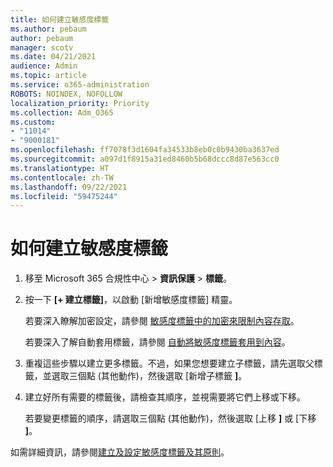 ```yaml
---
title: 如何建立敏感度標籤
ms.author: pebaum
author: pebaum
manager: scotv
ms.date: 04/21/2021
audience: Admin
ms.topic: article
ms.service: o365-administration
ROBOTS: NOINDEX, NOFOLLOW
localization_priority: Priority
ms.collection: Adm_O365
ms.custom:
- "11014"
- "9000181"
ms.openlocfilehash: ff7078f3d1604fa34533b8eb0c0b9430ba3637ed
ms.sourcegitcommit: a097d1f8915a31ed8460b5b68dccc8d87e563cc0
ms.translationtype: HT
ms.contentlocale: zh-TW
ms.lasthandoff: 09/22/2021
ms.locfileid: "59475244"
---
```

# <a name="how-to-create-a-sensitivity-label"></a>如何建立敏感度標籤

1. 移至 Microsoft 365 合規性中心 > **資訊保護** > **標籤**。

1. 按一下 **[+ 建立標籤]**，以啟動 [新增敏感度標籤] 精靈。

    若要深入瞭解加密設定，請參閱 [敏感度標籤中的加密來限制內容存取](https://go.microsoft.com/fwlink/?linkid=2106331)。

    若要深入了解自動套用標籤，請參閱 [自動將敏感度標籤套用到內容](https://go.microsoft.com/fwlink/?linkid=2105837)。

1. 重複這些步驟以建立更多標籤。不過，如果您想要建立子標籤，請先選取父標籤，並選取三個點 (其他動作)，然後選取 [新增子標籤 **]**。

1. 建立好所有需要的標籤後，請檢查其順序，並視需要將它們上移或下移。 
    
    若要變更標籤的順序，請選取三個點 (其他動作)，然後選取 [上移 **]** 或 [下移 **]**。

如需詳細資訊，請參閱[建立及設定敏感度標籤及其原則](https://docs.microsoft.com/microsoft-365/compliance/create-sensitivity-labels)。
